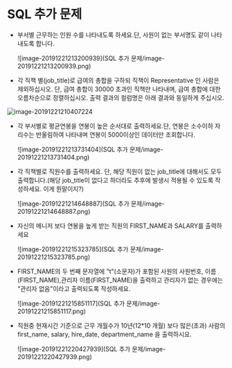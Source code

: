 # SQL 추가 문제

- 부서별 근무하는 인원 수를 나타내도록 하세요.단, 사원이 없는 부서명도 같이 나타내도록 합니다.

  ![image-20191221213200939](SQL 추가 문제/image-20191221213200939.png)

- 각 직책 별(job_title)로 급여의 총합을 구하되 직책이 Representative 인 사람은 제외하십시오. 단, 급여 총합이 30000 초과인 직책만 나타내며, 급여 총합에 대한 오름차순으로 정렬하십시오. 출력 결과의 컬럼명은 아래 결과와 동일하게 주십시오.

![image-20191221210407224](C:\Users\tawn0\AppData\Roaming\Typora\typora-user-images\image-20191221210407224.png)

- 각 부서별로 평균연봉을 연봉이 높은 순서대로 출력하세요.단, 연봉은 소수이하 자리수는 반올림하여 나타내며 연봉이 5000이상인 데이터만 조회합니다.

  ![image-20191221213731404](SQL 추가 문제/image-20191221213731404.png)

- 각 직책별로 직원수를 출력하세요. 단, 해당 직원이 없는 job_title에 대해서도 모두 출력합니다.(해당 job_title이 없다고 하더라도 추후에 발생시 적용될 수 있도록 작성하세요. 이게 뭔말이지?)

  ![image-20191221214648887](SQL 추가 문제/image-20191221214648887.png)

- 자신의 메니저 보다 연봉을 높게 받는 직원의 FIRST_NAME과 SALARY를 출력하세요

  ![image-20191221215323785](SQL 추가 문제/image-20191221215323785.png)

- FIRST_NAME의 두 번째 문자열에 "t"(소문자)가 포함된 사원의 사원번호, 이름(FIRST_NAME),관리자 이름(FIRST_NAME)을 출력하고 관리자가 없는 경우에는 "관리자 없음"이라고 출력되도록 작성하세요.

  ![image-20191221215851117](SQL 추가 문제/image-20191221215851117.png)

- 직원중 현재시간 기준으로 근무 개월수가 10년(12*10 개월) 보다 많은(초과) 사람의 first_name, salary, hire_date, department_name 을 출력하시요.

  ![image-20191221220427939](SQL 추가 문제/image-20191221220427939.png)



